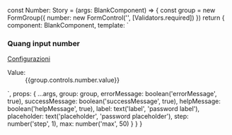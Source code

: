 const Number: Story<BlankComponent> = (args: BlankComponent) => {
const group = new FormGroup({
number: new FormControl('', [Validators.required])
})
return {
component: BlankComponent,
template:
`
<section class="container-fluid">
  <div class="row mb-3">
    <div class="col">
      <div class="card">
        <div class="card-header">
        <div class="row">
            <div class="col-6">
                <h3>Quang input number</h3>
            </div>
            <div class="col-6 text-end">
                <a href="https://rd.quix.it/quang/components/InputNumberComponent.html">Configurazioni</a>
            </div>
        </div>
        </div>
        <div class="card-body">
          <form [formGroup]="group">
            <quang-input-number
              [label]="label"
              [placeholder]="placeholder"
              [errorMessage]="errorMessage"
              [successMessage]="successMessage"
              [helpMessage]="helpMessage"
              [autocomplete]="'off'"
              [tabIndex]="1"
              [id]="'text id'"
              [autofocus]="true"
              [formName]="'form'"
              [step]="step"
              [min]="0"
              [max]="max"
              formControlName="number"
            ></quang-input-number>
          </form>
          <dl>
            <dt>Value:</dt>
            <dd>{{group.controls.number.value}}</dd>
          </dl>
        </div>
      </div>
    </div>
  </div>
</section>
      `,
    props: {
      ...args,
      group: group,
      errorMessage: boolean('errorMessage', true),
      successMessage: boolean('successMessage', true),
      helpMessage: boolean('helpMessage', true),
      label: text('label', 'password label'),
      placeholder: text('placeholder', 'password placeholder'),
      step: number('step', 1),
      max: number('max', 50)
    }
  }
}
